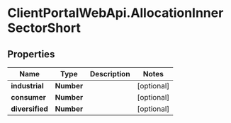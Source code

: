 # ClientPortalWebApi.AllocationInnerSectorShort

## Properties
Name | Type | Description | Notes
------------ | ------------- | ------------- | -------------
**industrial** | **Number** |  | [optional] 
**consumer** | **Number** |  | [optional] 
**diversified** | **Number** |  | [optional] 


